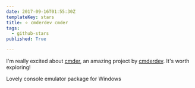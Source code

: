 ```yaml
---
date: 2017-09-16T01:55:30Z
templateKey: stars
title: ⭐ cmderdev cmder
tags:
  - github-stars
published: True

---
```


I'm really excited about [cmder](https://github.com/cmderdev/cmder), an amazing project by [cmderdev](https://github.com/cmderdev). It's worth exploring!

Lovely console emulator package for Windows
